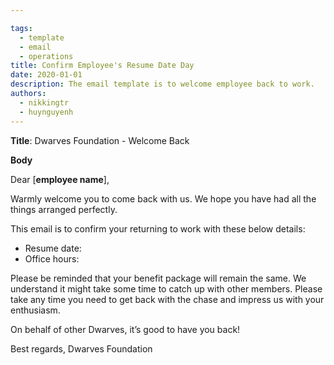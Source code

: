 ```yaml
---

tags: 
  - template
  - email
  - operations
title: Confirm Employee's Resume Date Day
date: 2020-01-01
description: The email template is to welcome employee back to work.  
authors:
  - nikkingtr
  - huynguyenh
---
```


**Title**: Dwarves Foundation - Welcome Back

**Body**

Dear [**employee name**],

Warmly welcome you to come back with us. We hope you have had all the things arranged perfectly.

This email is to confirm your returning to work with these below details:

- Resume date:
- Office hours:

Please be reminded that your benefit package will remain the same. We understand it might take some time to catch up with other members. Please take any time you need to get back with the chase and impress us with your enthusiasm.

On behalf of other Dwarves, it’s good to have you back!

Best regards,
Dwarves Foundation
